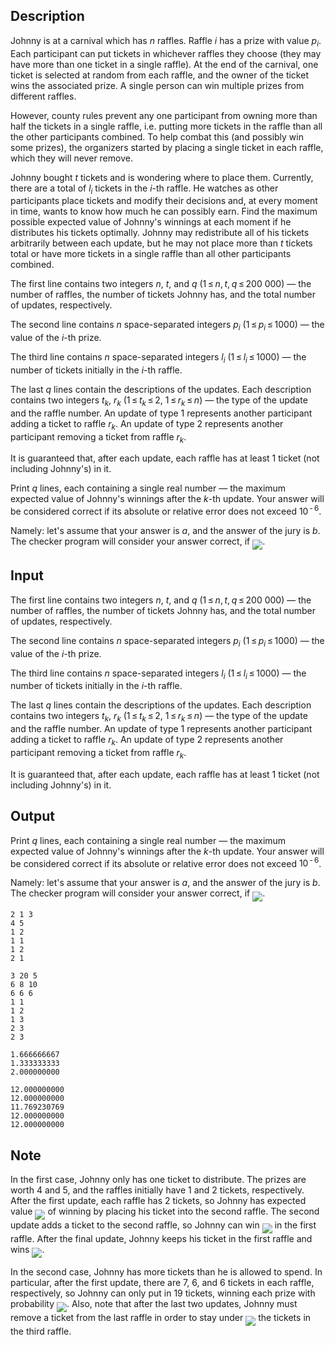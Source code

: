 ## Description

<div><p>Johnny is at a carnival which has <span class="tex-span"><i>n</i></span> raffles. Raffle <span class="tex-span"><i>i</i></span> has a prize with value <span class="tex-span"><i>p</i><sub class="lower-index"><i>i</i></sub></span>. Each participant can put tickets in whichever raffles they choose (they may have more than one ticket in a single raffle). At the end of the carnival, one ticket is selected at random from each raffle, and the owner of the ticket wins the associated prize. A single person can win multiple prizes from different raffles. </p><p>However, county rules prevent any one participant from owning more than half the tickets in a single raffle, i.e. putting more tickets in the raffle than all the other participants combined. To help combat this (and possibly win some prizes), the organizers started by placing a single ticket in each raffle, which they will never remove.</p><p>Johnny bought <span class="tex-span"><i>t</i></span> tickets and is wondering where to place them. Currently, there are a total of <span class="tex-span"><i>l</i><sub class="lower-index"><i>i</i></sub></span> tickets in the <span class="tex-span"><i>i</i></span>-th raffle. He watches as other participants place tickets and modify their decisions and, at every moment in time, wants to know how much he can possibly earn. Find the maximum possible expected value of Johnny's winnings at each moment if he distributes his tickets optimally. Johnny may redistribute all of his tickets arbitrarily between each update, but he may not place more than <span class="tex-span"><i>t</i></span> tickets total or have more tickets in a single raffle than all other participants combined.</p></div><div class="input-specification"><p>The first line contains two integers <span class="tex-span"><i>n</i></span>, <span class="tex-span"><i>t</i></span>, and <span class="tex-span"><i>q</i></span> (<span class="tex-span">1 ≤ <i>n</i>, <i>t</i>, <i>q</i> ≤ 200 000</span>) — the number of raffles, the number of tickets Johnny has, and the total number of updates, respectively.</p><p>The second line contains <span class="tex-span"><i>n</i></span> space-separated integers <span class="tex-span"><i>p</i><sub class="lower-index"><i>i</i></sub></span> (<span class="tex-span">1 ≤ <i>p</i><sub class="lower-index"><i>i</i></sub> ≤ 1000</span>) — the value of the <span class="tex-span"><i>i</i></span>-th prize.</p><p>The third line contains <span class="tex-span"><i>n</i></span> space-separated integers <span class="tex-span"><i>l</i><sub class="lower-index"><i>i</i></sub></span> (<span class="tex-span">1 ≤ <i>l</i><sub class="lower-index"><i>i</i></sub> ≤ 1000</span>) — the number of tickets initially in the <span class="tex-span"><i>i</i></span>-th raffle.</p><p>The last <span class="tex-span"><i>q</i></span> lines contain the descriptions of the updates. Each description contains two integers <span class="tex-span"><i>t</i><sub class="lower-index"><i>k</i></sub></span>, <span class="tex-span"><i>r</i><sub class="lower-index"><i>k</i></sub></span> (<span class="tex-span">1 ≤ <i>t</i><sub class="lower-index"><i>k</i></sub> ≤ 2</span>, <span class="tex-span">1 ≤ <i>r</i><sub class="lower-index"><i>k</i></sub> ≤ <i>n</i></span>) — the type of the update and the raffle number. An update of type <span class="tex-span">1</span> represents another participant adding a ticket to raffle <span class="tex-span"><i>r</i><sub class="lower-index"><i>k</i></sub></span>. An update of type <span class="tex-span">2</span> represents another participant removing a ticket from raffle <span class="tex-span"><i>r</i><sub class="lower-index"><i>k</i></sub></span>.</p><p>It is guaranteed that, after each update, each raffle has at least <span class="tex-span">1</span> ticket (not including Johnny's) in it.</p></div><div class="output-specification"><p>Print <span class="tex-span"><i>q</i></span> lines, each containing a single real number&nbsp;— the maximum expected value of Johnny's winnings after the <span class="tex-span"><i>k</i></span>-th update. Your answer will be considered correct if its absolute or relative error does not exceed <span class="tex-span">10<sup class="upper-index"> - 6</sup></span>. </p><p>Namely: let's assume that your answer is <span class="tex-span"><i>a</i></span>, and the answer of the jury is <span class="tex-span"><i>b</i></span>. The checker program will consider your answer correct, if <img align="middle" class="tex-formula" src="file://Hifctniy.png" style="max-width: 100.0%;max-height: 100.0%;">.</p></div>

## Input

<p>The first line contains two integers <span class="tex-span"><i>n</i></span>, <span class="tex-span"><i>t</i></span>, and <span class="tex-span"><i>q</i></span> (<span class="tex-span">1 ≤ <i>n</i>, <i>t</i>, <i>q</i> ≤ 200 000</span>) — the number of raffles, the number of tickets Johnny has, and the total number of updates, respectively.</p><p>The second line contains <span class="tex-span"><i>n</i></span> space-separated integers <span class="tex-span"><i>p</i><sub class="lower-index"><i>i</i></sub></span> (<span class="tex-span">1 ≤ <i>p</i><sub class="lower-index"><i>i</i></sub> ≤ 1000</span>) — the value of the <span class="tex-span"><i>i</i></span>-th prize.</p><p>The third line contains <span class="tex-span"><i>n</i></span> space-separated integers <span class="tex-span"><i>l</i><sub class="lower-index"><i>i</i></sub></span> (<span class="tex-span">1 ≤ <i>l</i><sub class="lower-index"><i>i</i></sub> ≤ 1000</span>) — the number of tickets initially in the <span class="tex-span"><i>i</i></span>-th raffle.</p><p>The last <span class="tex-span"><i>q</i></span> lines contain the descriptions of the updates. Each description contains two integers <span class="tex-span"><i>t</i><sub class="lower-index"><i>k</i></sub></span>, <span class="tex-span"><i>r</i><sub class="lower-index"><i>k</i></sub></span> (<span class="tex-span">1 ≤ <i>t</i><sub class="lower-index"><i>k</i></sub> ≤ 2</span>, <span class="tex-span">1 ≤ <i>r</i><sub class="lower-index"><i>k</i></sub> ≤ <i>n</i></span>) — the type of the update and the raffle number. An update of type <span class="tex-span">1</span> represents another participant adding a ticket to raffle <span class="tex-span"><i>r</i><sub class="lower-index"><i>k</i></sub></span>. An update of type <span class="tex-span">2</span> represents another participant removing a ticket from raffle <span class="tex-span"><i>r</i><sub class="lower-index"><i>k</i></sub></span>.</p><p>It is guaranteed that, after each update, each raffle has at least <span class="tex-span">1</span> ticket (not including Johnny's) in it.</p>

## Output

<p>Print <span class="tex-span"><i>q</i></span> lines, each containing a single real number&nbsp;— the maximum expected value of Johnny's winnings after the <span class="tex-span"><i>k</i></span>-th update. Your answer will be considered correct if its absolute or relative error does not exceed <span class="tex-span">10<sup class="upper-index"> - 6</sup></span>. </p><p>Namely: let's assume that your answer is <span class="tex-span"><i>a</i></span>, and the answer of the jury is <span class="tex-span"><i>b</i></span>. The checker program will consider your answer correct, if <img align="middle" class="tex-formula" src="file://Hifctniy.png" style="max-width: 100.0%;max-height: 100.0%;">.</p>





```input1
2 1 3
4 5
1 2
1 1
1 2
2 1

```




```input2
3 20 5
6 8 10
6 6 6
1 1
1 2
1 3
2 3
2 3

```




```output1
1.666666667
1.333333333
2.000000000

```




```output2
12.000000000
12.000000000
11.769230769
12.000000000
12.000000000

```



## Note

<p>In the first case, Johnny only has one ticket to distribute. The prizes are worth <span class="tex-span">4</span> and <span class="tex-span">5</span>, and the raffles initially have <span class="tex-span">1</span> and <span class="tex-span">2</span> tickets, respectively. After the first update, each raffle has <span class="tex-span">2</span> tickets, so Johnny has expected value <img align="middle" class="tex-formula" src="file://5tHDGTZU.png" style="max-width: 100.0%;max-height: 100.0%;"> of winning by placing his ticket into the second raffle. The second update adds a ticket to the second raffle, so Johnny can win <img align="middle" class="tex-formula" src="file://FVTHHZ5C.png" style="max-width: 100.0%;max-height: 100.0%;"> in the first raffle. After the final update, Johnny keeps his ticket in the first raffle and wins <img align="middle" class="tex-formula" src="file://WYxJxGlw.png" style="max-width: 100.0%;max-height: 100.0%;">.</p><p>In the second case, Johnny has more tickets than he is allowed to spend. In particular, after the first update, there are <span class="tex-span">7</span>, <span class="tex-span">6</span>, and <span class="tex-span">6</span> tickets in each raffle, respectively, so Johnny can only put in <span class="tex-span">19</span> tickets, winning each prize with probability <img align="middle" class="tex-formula" src="file://ustwFqlX.png" style="max-width: 100.0%;max-height: 100.0%;">. Also, note that after the last two updates, Johnny must remove a ticket from the last raffle in order to stay under <img align="middle" class="tex-formula" src="file://XT9Ia31D.png" style="max-width: 100.0%;max-height: 100.0%;"> the tickets in the third raffle.</p>

